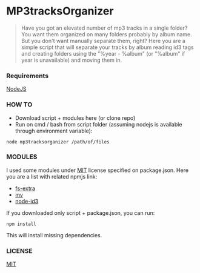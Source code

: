 # MP3tracksOrganizer

>Have you got an elevated number of mp3 tracks in a single folder?
You want them organized on many folders probably by album name.
But you don't want manually separate them, right?
Here you are a simple script that will separate your tracks by album reading id3 tags and creating folders using the "%year - %album" (or "%album" if year is unavailable) and moving them in.

### Requirements

[NodeJS](https://nodejs.org/en/download/)

### HOW TO
- Download script + modules here (or clone repo)
- Run on cmd / bash from script folder (assuming nodejs is available through environment variable):
```
node mp3tracksorganizer /path/of/files
```

### MODULES
I used some modules under [MIT](http://spdx.org/licenses/MIT) license specified on package.json. 
Here you are a list with related npmjs link:

- [fs-extra](https://www.npmjs.com/package/fs-extra)
- [mv](https://www.npmjs.com/package/mv)
- [node-id3](https://www.npmjs.com/package/node-id3)

If you downloaded only script + package.json, you can run:
```
npm install
```
This will install missing dependencies.

### LICENSE
[MIT](https://github.com/RixSka/mp3tracksorganizer/blob/master/LICENSE)

